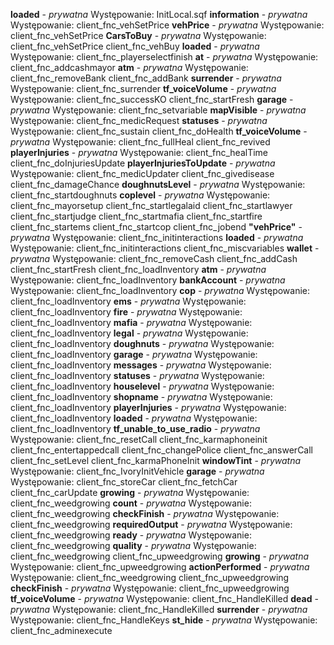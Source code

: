 **loaded** - *prywatna*
	Występowanie:
		InitLocal.sqf
**information** - *prywatna*
	Występowanie:
		client_fnc_vehSetPrice
**vehPrice** - *prywatna*
	Występowanie:
		client_fnc_vehSetPrice
**CarsToBuy** - *prywatna*
	Występowanie:
		client_fnc_vehSetPrice
		client_fnc_vehBuy
**loaded** - *prywatna*
	Występowanie:
		client_fnc_playerselectfinish
**at** - *prywatna*
	Występowanie:
		client_fnc_addcashmayor
**atm** - *prywatna*
	Występowanie:
		client_fnc_removeBank
		client_fnc_addBank
**surrender** - *prywatna*
	Występowanie:
		client_fnc_surrender
**tf_voiceVolume** - *prywatna*
	Występowanie:
		client_fnc_successKO
		client_fnc_startFresh
**garage** - *prywatna*
	Występowanie:
		client_fnc_setvariable
**mapVisible** - *prywatna*
	Występowanie:
		client_fnc_medicRequest
**statuses** - *prywatna*
	Występowanie:
		client_fnc_sustain
		client_fnc_doHealth
**tf_voiceVolume** - *prywatna*
	Występowanie:
		client_fnc_fullHeal
		client_fnc_revived
**playerInjuries** - *prywatna*
	Występowanie:
		client_fnc_healTime
		client_fnc_doInjuriesUpdate
**playerInjuriesToUpdate** - *prywatna*
	Występowanie:
		client_fnc_medicUpdater
		client_fnc_givedisease
		client_fnc_damageChance
**doughnutsLevel** - *prywatna*
	Występowanie:
		client_fnc_startdoughnuts
**coplevel** - *prywatna*
	Występowanie:
		client_fnc_mayorsetup
		client_fnc_startlegalaid
		client_fnc_startlawyer
		client_fnc_startjudge
		client_fnc_startmafia
		client_fnc_startfire
		client_fnc_startems
		client_fnc_startcop
		client_fnc_jobend
**"vehPrice"** - *prywatna*
	Występowanie:
		client_fnc_initinteractions
**loaded** - *prywatna*
	Występowanie:
		client_fnc_initinteractions
		client_fnc_miscvariables
**wallet** - *prywatna*
	Występowanie:
		client_fnc_removeCash
		client_fnc_addCash
		client_fnc_startFresh
		client_fnc_loadInventory
**atm** - *prywatna*
	Występowanie:
		client_fnc_loadInventory
**bankAccount** - *prywatna*
	Występowanie:
		client_fnc_loadInventory
**cop** - *prywatna*
	Występowanie:
		client_fnc_loadInventory
**ems** - *prywatna*
	Występowanie:
		client_fnc_loadInventory
**fire** - *prywatna*
	Występowanie:
		client_fnc_loadInventory
**mafia** - *prywatna*
	Występowanie:
		client_fnc_loadInventory
**legal** - *prywatna*
	Występowanie:
		client_fnc_loadInventory
**doughnuts** - *prywatna*
	Występowanie:
		client_fnc_loadInventory
**garage** - *prywatna*
	Występowanie:
		client_fnc_loadInventory
**messages** - *prywatna*
	Występowanie:
		client_fnc_loadInventory
**statuses** - *prywatna*
	Występowanie:
		client_fnc_loadInventory
**houselevel** - *prywatna*
	Występowanie:
		client_fnc_loadInventory
**shopname** - *prywatna*
	Występowanie:
		client_fnc_loadInventory
**playerInjuries** - *prywatna*
	Występowanie:
		client_fnc_loadInventory
**loaded** - *prywatna*
	Występowanie:
		client_fnc_loadInventory
**tf_unable_to_use_radio** - *prywatna*
	Występowanie:
		client_fnc_resetCall
		client_fnc_karmaphoneinit
		client_fnc_entertappedcall
		client_fnc_changePolice
		client_fnc_answerCall
		client_fnc_setLevel
		client_fnc_karmaPhoneInit
**windowTint** - *prywatna*
	Występowanie:
		client_fnc_IvoryInitVehicle
**garage** - *prywatna*
	Występowanie:
		client_fnc_storeCar
		client_fnc_fetchCar
		client_fnc_carUpdate
**growing** - *prywatna*
	Występowanie:
		client_fnc_weedgrowing
**count** - *prywatna*
	Występowanie:
		client_fnc_weedgrowing
**checkFinish** - *prywatna*
	Występowanie:
		client_fnc_weedgrowing
**requiredOutput** - *prywatna*
	Występowanie:
		client_fnc_weedgrowing
**ready** - *prywatna*
	Występowanie:
		client_fnc_weedgrowing
**quality** - *prywatna*
	Występowanie:
		client_fnc_weedgrowing
		client_fnc_upweedgrowing
**growing** - *prywatna*
	Występowanie:
		client_fnc_upweedgrowing
**actionPerformed** - *prywatna*
	Występowanie:
		client_fnc_weedgrowing
		client_fnc_upweedgrowing
**checkFinish** - *prywatna*
	Występowanie:
		client_fnc_upweedgrowing
**tf_voiceVolume** - *prywatna*
	Występowanie:
		client_fnc_HandleKilled
**dead** - *prywatna*
	Występowanie:
		client_fnc_HandleKilled
**surrender** - *prywatna*
	Występowanie:
		client_fnc_HandleKeys
**st_hide** - *prywatna*
	Występowanie:
		client_fnc_adminexecute
 

